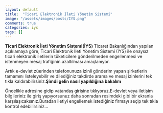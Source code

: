 ```yaml
---
layout: default
title:  "Ticari Elektronik İleti Yönetim Sistemi"
image: "/assets/images/posts/IYS.png"
comments: true
categories: iys
tags: []
--- 
```

**Ticari Elektronik İleti Yönetim Sistemi(İYS)**
Ticaret Bakanlığından yapılan açıklamaya göre, Ticari Elektronik İleti Yönetim Sistemi (İYS) ile onaysız ticari elektronik iletilerin tüketicilere gönderilmeden engellenmesi ve istenmeyen mesaj trafiğinin azaltılması amaçlanıyor.

Artık e-devlet züerinden telefonunuza izinli gönderim yapan şirketlerin tamamını listeleyebilir ve dilediğiniz takdirde arama ve mesaj izinlerini tek tıkla kaldırabilirsiniz.**Şimdi gelin nasıl yapıldığına bakalım**

Öncelikle <a href="https://iys.org.tr/"></a> adresine gidip vatandaş girişine tıklıyoruz.E-devlet veya iletişim bilgileriniz ile giriş yapıyorsunuz daha sonradan resimdeki gibi bir ekranla karşılaşıcaksınız.Buradan iletiyi engellemek istediğiniz firmayı seçip tek tıkla kontrol edebilirsiniz...

<div class="row">
	<div class="col-md-6">
		<img src="{{ site.baseurl }}{{ site.img }}firma.jpg" alt="" class="img-fluid"> 
	</div>
	<div class="col-md-6">
		<img src="{{ site.baseurl }}{{ site.img }}izin.png" alt="" class="img-fluid"> 		
	</div>
</div>